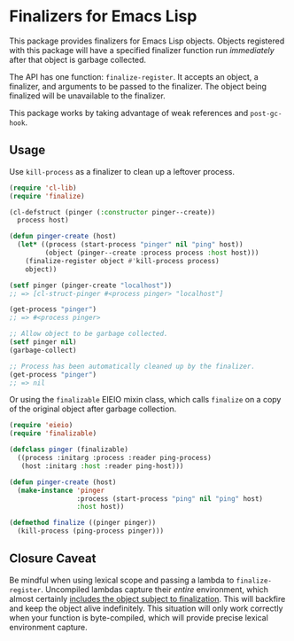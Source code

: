 # Finalizers for Emacs Lisp

This package provides finalizers for Emacs Lisp objects. Objects
registered with this package will have a specified finalizer function
run *immediately* after that object is garbage collected.

The API has one function: `finalize-register`. It accepts an object, a
finalizer, and arguments to be passed to the finalizer. The object
being finalized will be unavailable to the finalizer.

This package works by taking advantage of weak references and
`post-gc-hook`.

## Usage

Use `kill-process` as a finalizer to clean up a leftover process.

```el
(require 'cl-lib)
(require 'finalize)

(cl-defstruct (pinger (:constructor pinger--create))
  process host)

(defun pinger-create (host)
  (let* ((process (start-process "pinger" nil "ping" host))
         (object (pinger--create :process process :host host)))
    (finalize-register object #'kill-process process)
    object))

(setf pinger (pinger-create "localhost"))
;; => [cl-struct-pinger #<process pinger> "localhost"]

(get-process "pinger")
;; => #<process pinger>

;; Allow object to be garbage collected.
(setf pinger nil)
(garbage-collect)

;; Process has been automatically cleaned up by the finalizer.
(get-process "pinger")
;; => nil
```

Or using the `finalizable` EIEIO mixin class, which calls `finalize`
on a copy of the original object after garbage collection.

```el
(require 'eieio)
(require 'finalizable)

(defclass pinger (finalizable)
  ((process :initarg :process :reader ping-process)
   (host :initarg :host :reader ping-host)))

(defun pinger-create (host)
  (make-instance 'pinger
                 :process (start-process "ping" nil "ping" host)
                 :host host))

(defmethod finalize ((pinger pinger))
  (kill-process (ping-process pinger)))
```

## Closure Caveat

Be mindful when using lexical scope and passing a lambda to
`finalize-register`. Uncompiled lambdas capture their *entire*
environment, which almost certainly
[includes the object subject to finalization][closure]. This will
backfire and keep the object alive indefinitely. This situation will
only work correctly when your function is byte-compiled, which will
provide precise lexical environment capture.


[closure]: http://nullprogram.com/blog/2013/12/30/#the_readable_closures_catch

